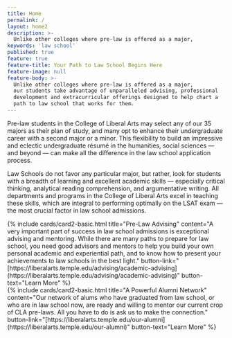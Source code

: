 ```yaml
---
title: Home
permalink: /
layout: home2
description: >-
  Unlike other colleges where pre-law is offered as a major,
keywords: 'law school'
published: true
feature: true
feature-title: Your Path to Law School Begins Here
feature-image: null
feature-body: >-
  Unlike other colleges where pre-law is offered as a major,
  our students take advantage of unparalleled advising, professional
  development and extracurricular offerings designed to help chart a
  path to law school that works for them.
---
```

Pre-law students in the College of Liberal Arts may select any of our 35 majors as their plan of study, and many opt to enhance their undergraduate career with a second major or a minor. This flexibility to build an impressive and eclectic undergraduate résumé in the humanities, social
sciences — and beyond — can make all the difference in the law school application process.

Law Schools do not favor any particular major, but rather, look for students with a breadth of learning and excellent academic skills — especially critical thinking, analytical reading comprehension, and argumentative writing. All departments and programs in the College of Liberal Arts excel in teaching these skills, which are integral to performing optimally on the LSAT exam — the most crucial factor in law school admissions.

<div class="row row-wide">
  <div class="col s1 m6 l6">{% include cards/card2-basic.html
    title="Pre-Law Advising"
    content="A very important part of success in law school admissions is exceptional advising and mentoring. While there are many paths to prepare for law school, you need good advisors and mentors to help you build your own personal academic and experiential path, and to know how to present your achievements to law schools in the best light."
    button-link="[https://liberalarts.temple.edu/advising/academic-advising](https://liberalarts.temple.edu/advising/academic-advising)"
    button-text="Learn More" %}
  </div>
  <div class="row row-wide">
    <div class="col s1 m6 l6">{% include cards/card2-basic.html
      title="A Powerful Alumni Network"
      content="Our network of alums who have graduated from law school, or who are in law school now, are ready and willing to mentor our current crop of CLA pre-laws. All you have to do is ask us to make the connection."
      button-link="[https://liberalarts.temple.edu/our-alumni](https://liberalarts.temple.edu/our-alumni)"
      button-text="Learn More" %}
    </div>
</div>
